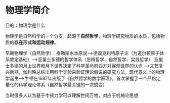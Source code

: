 # 物理学简介
目的：物理学是什么

物理学是自然科学的一个分支，起源于**自然哲学**，物理学研究物质的本质，包括物质的**存在形式和运动规律**。

早期物理学（自然哲学）：泰勒斯水本原说——>德谟克利特原子论（为道尔顿原子体系奠定基础）——>亚里士多德的哲学体系（思辨哲学、自然哲学、实践哲学） 亚里士多德的月上世界和月下世界决定了科学革命前西方对客观世界的认识
——>文艺复兴后期，伽利略总结出用科学实验来验证理论假说的研究方法，现代意义上的物理学诞生——>牛顿在1687年出版了《自然哲学的数学原理》，首次掌握了一个严格定量化的科学理论体系（自然哲学最关键的一次蜕变）

当时很多人认为基于牛顿力学可以理解世间万物，对应于机械论思想



